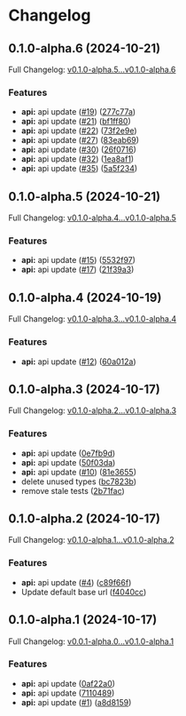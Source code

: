 # Changelog

## 0.1.0-alpha.6 (2024-10-21)

Full Changelog: [v0.1.0-alpha.5...v0.1.0-alpha.6](https://github.com/agentic-labs/lsproxy-python-sdk/compare/v0.1.0-alpha.5...v0.1.0-alpha.6)

### Features

* **api:** api update ([#19](https://github.com/agentic-labs/lsproxy-python-sdk/issues/19)) ([277c77a](https://github.com/agentic-labs/lsproxy-python-sdk/commit/277c77a6a20c9666becdf0739622e4a07f1b0f6f))
* **api:** api update ([#21](https://github.com/agentic-labs/lsproxy-python-sdk/issues/21)) ([bf1ff80](https://github.com/agentic-labs/lsproxy-python-sdk/commit/bf1ff8015d3144e700bed38595249174083615a3))
* **api:** api update ([#22](https://github.com/agentic-labs/lsproxy-python-sdk/issues/22)) ([73f2e9e](https://github.com/agentic-labs/lsproxy-python-sdk/commit/73f2e9e1fdf875ab12f66b03e1f3c5696588d251))
* **api:** api update ([#27](https://github.com/agentic-labs/lsproxy-python-sdk/issues/27)) ([83eab69](https://github.com/agentic-labs/lsproxy-python-sdk/commit/83eab692922f84c9897c5d25246f8cf2c62c4bc1))
* **api:** api update ([#30](https://github.com/agentic-labs/lsproxy-python-sdk/issues/30)) ([26f0716](https://github.com/agentic-labs/lsproxy-python-sdk/commit/26f0716210d90bd7dc25b8e40fce76d93ce3c877))
* **api:** api update ([#32](https://github.com/agentic-labs/lsproxy-python-sdk/issues/32)) ([1ea8af1](https://github.com/agentic-labs/lsproxy-python-sdk/commit/1ea8af10bc12f45aa6f4f12b27caaeee52737583))
* **api:** api update ([#35](https://github.com/agentic-labs/lsproxy-python-sdk/issues/35)) ([5a5f234](https://github.com/agentic-labs/lsproxy-python-sdk/commit/5a5f2348dc93a172d0cddbeb3a471f4e9c8f327b))

## 0.1.0-alpha.5 (2024-10-21)

Full Changelog: [v0.1.0-alpha.4...v0.1.0-alpha.5](https://github.com/agentic-labs/lsproxy-python-sdk/compare/v0.1.0-alpha.4...v0.1.0-alpha.5)

### Features

* **api:** api update ([#15](https://github.com/agentic-labs/lsproxy-python-sdk/issues/15)) ([5532f97](https://github.com/agentic-labs/lsproxy-python-sdk/commit/5532f977a7668fd156ce2e538f4a8a23ef7c7c54))
* **api:** api update ([#17](https://github.com/agentic-labs/lsproxy-python-sdk/issues/17)) ([21f39a3](https://github.com/agentic-labs/lsproxy-python-sdk/commit/21f39a3000b73e90f5c87a11858e2fdc32f6dc97))

## 0.1.0-alpha.4 (2024-10-19)

Full Changelog: [v0.1.0-alpha.3...v0.1.0-alpha.4](https://github.com/agentic-labs/lsproxy-python-sdk/compare/v0.1.0-alpha.3...v0.1.0-alpha.4)

### Features

* **api:** api update ([#12](https://github.com/agentic-labs/lsproxy-python-sdk/issues/12)) ([60a012a](https://github.com/agentic-labs/lsproxy-python-sdk/commit/60a012a75fdbd351e222ebb48d4beed25457a281))

## 0.1.0-alpha.3 (2024-10-17)

Full Changelog: [v0.1.0-alpha.2...v0.1.0-alpha.3](https://github.com/agentic-labs/lsproxy-python-sdk/compare/v0.1.0-alpha.2...v0.1.0-alpha.3)

### Features

* **api:** api update ([0e7fb9d](https://github.com/agentic-labs/lsproxy-python-sdk/commit/0e7fb9ddd8ff665f102076ac22b29dac3852daa9))
* **api:** api update ([50f03da](https://github.com/agentic-labs/lsproxy-python-sdk/commit/50f03da13d0c059ea3c00c642cecdf31a183d39b))
* **api:** api update ([#10](https://github.com/agentic-labs/lsproxy-python-sdk/issues/10)) ([81e3655](https://github.com/agentic-labs/lsproxy-python-sdk/commit/81e3655bf753ba00e2b867ffa0a2796d52beae0e))
* delete unused types ([bc7823b](https://github.com/agentic-labs/lsproxy-python-sdk/commit/bc7823b5b51abc7bf0d0a737c63900ef854a24ac))
* remove stale tests ([2b71fac](https://github.com/agentic-labs/lsproxy-python-sdk/commit/2b71fac85e14740589e171a27e523c88da950517))

## 0.1.0-alpha.2 (2024-10-17)

Full Changelog: [v0.1.0-alpha.1...v0.1.0-alpha.2](https://github.com/agentic-labs/lsproxy-python-sdk/compare/v0.1.0-alpha.1...v0.1.0-alpha.2)

### Features

* **api:** api update ([#4](https://github.com/agentic-labs/lsproxy-python-sdk/issues/4)) ([c89f66f](https://github.com/agentic-labs/lsproxy-python-sdk/commit/c89f66fcc9ceed97f2c14f77b7a67e3ae97317a4))
* Update default base url ([f4040cc](https://github.com/agentic-labs/lsproxy-python-sdk/commit/f4040cccaf18ab8133783de0cc47041f76325207))

## 0.1.0-alpha.1 (2024-10-17)

Full Changelog: [v0.0.1-alpha.0...v0.1.0-alpha.1](https://github.com/agentic-labs/lsproxy-python-sdk/compare/v0.0.1-alpha.0...v0.1.0-alpha.1)

### Features

* **api:** api update ([0af22a0](https://github.com/agentic-labs/lsproxy-python-sdk/commit/0af22a0be5074fdbf0ef29fa68bd284f0b25f5c8))
* **api:** api update ([7110489](https://github.com/agentic-labs/lsproxy-python-sdk/commit/71104891426a35069ca29d58dc9ab2e27e1c748e))
* **api:** api update ([#1](https://github.com/agentic-labs/lsproxy-python-sdk/issues/1)) ([a8d8159](https://github.com/agentic-labs/lsproxy-python-sdk/commit/a8d8159bd767916f7378377be52b2d5d5cb54e7a))
